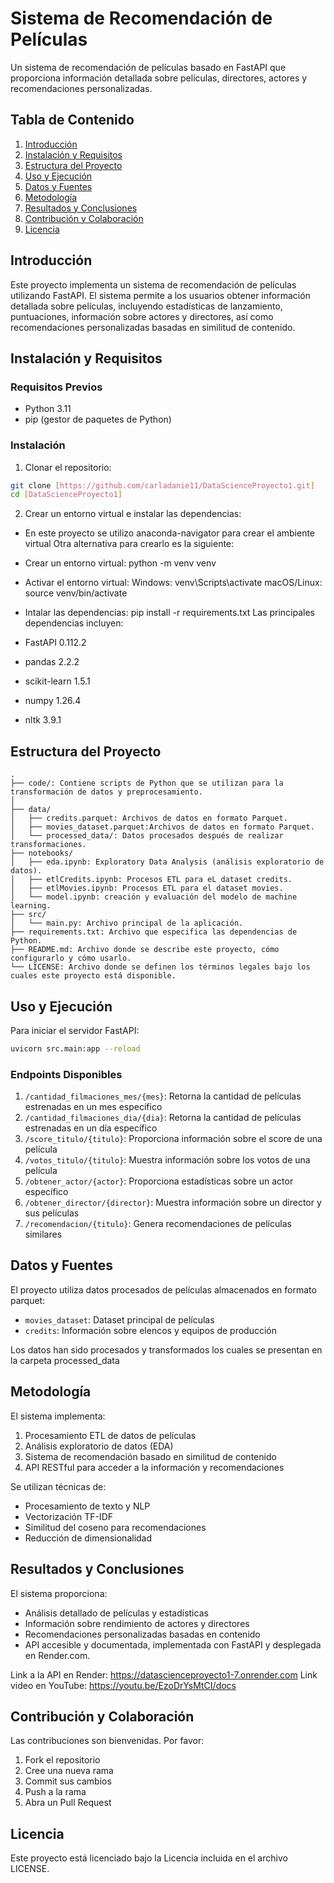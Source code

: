 # Sistema de Recomendación de Películas

Un sistema de recomendación de películas basado en FastAPI que proporciona información detallada sobre películas, directores, actores y recomendaciones personalizadas.

## Tabla de Contenido
1. [Introducción](#introducción)
2. [Instalación y Requisitos](#instalación-y-requisitos)
3. [Estructura del Proyecto](#estructura-del-proyecto)
4. [Uso y Ejecución](#uso-y-ejecución)
5. [Datos y Fuentes](#datos-y-fuentes)
6. [Metodología](#metodología)
7. [Resultados y Conclusiones](#resultados-y-conclusiones)
8. [Contribución y Colaboración](#contribución-y-colaboración)
9. [Licencia](#licencia)

## Introducción

Este proyecto implementa un sistema de recomendación de películas utilizando FastAPI. El sistema permite a los usuarios obtener información detallada sobre películas, incluyendo estadísticas de lanzamiento, puntuaciones, información sobre actores y directores, así como recomendaciones personalizadas basadas en similitud de contenido.

## Instalación y Requisitos

### Requisitos Previos
- Python 3.11 
- pip (gestor de paquetes de Python)

### Instalación

1. Clonar el repositorio:
```bash
git clone [https://github.com/carladanie11/DataScienceProyecto1.git]
cd [DataScienceProyecto1]
```

2. Crear un entorno virtual e instalar las dependencias:

- En este proyecto se utilizo anaconda-navigator para crear el ambiente virtual 
Otra alternativa para crearlo es la siguiente:
- Crear un entorno virtual: python -m venv venv
- Activar el entorno virtual:
Windows: venv\Scripts\activate
macOS/Linux: source venv/bin/activate

- Intalar las dependencias:
pip install -r requirements.txt
Las principales dependencias incluyen:
- FastAPI 0.112.2
- pandas 2.2.2
- scikit-learn 1.5.1
- numpy 1.26.4
- nltk 3.9.1


## Estructura del Proyecto

```
.
├── code/: Contiene scripts de Python que se utilizan para la transformación de datos y preprocesamiento. 
│   
├── data/
│   ├── credits.parquet: Archivos de datos en formato Parquet.
│   ├── movies_dataset.parquet:Archivos de datos en formato Parquet.
│   └── processed_data/: Datos procesados después de realizar transformaciones.
├── notebooks/
│   ├── eda.ipynb: Exploratory Data Analysis (análisis exploratorio de datos).
│   ├── etlCredits.ipynb: Procesos ETL para eL dataset credits.
│   ├── etlMovies.ipynb: Procesos ETL para el dataset movies.
│   └── model.ipynb: creación y evaluación del modelo de machine learning.
├── src/
│   └── main.py: Archivo principal de la aplicación.
├── requirements.txt: Archivo que especifica las dependencias de Python.
├── README.md: Archivo donde se describe este proyecto, cómo configurarlo y cómo usarlo.
└── LICENSE: Archivo donde se definen los términos legales bajo los cuales este proyecto está disponible.
```

## Uso y Ejecución

Para iniciar el servidor FastAPI:

```bash
uvicorn src.main:app --reload
```

### Endpoints Disponibles

1. `/cantidad_filmaciones_mes/{mes}`: Retorna la cantidad de películas estrenadas en un mes específico
2. `/cantidad_filmaciones_dia/{dia}`: Retorna la cantidad de películas estrenadas en un día específico
3. `/score_titulo/{titulo}`: Proporciona información sobre el score de una película
4. `/votos_titulo/{titulo}`: Muestra información sobre los votos de una película
5. `/obtener_actor/{actor}`: Proporciona estadísticas sobre un actor específico
6. `/obtener_director/{director}`: Muestra información sobre un director y sus películas
7. `/recomendacion/{titulo}`: Genera recomendaciones de películas similares

## Datos y Fuentes

El proyecto utiliza datos procesados de películas almacenados en formato parquet:
- `movies_dataset`: Dataset principal de películas
- `credits`: Información sobre elencos y equipos de producción

Los datos han sido procesados y transformados los cuales se presentan en la carpeta processed_data

## Metodología

El sistema implementa:
1. Procesamiento ETL de datos de películas
2. Análisis exploratorio de datos (EDA)
3. Sistema de recomendación basado en similitud de contenido
4. API RESTful para acceder a la información y recomendaciones

Se utilizan técnicas de:
- Procesamiento de texto y NLP
- Vectorización TF-IDF
- Similitud del coseno para recomendaciones
- Reducción de dimensionalidad

## Resultados y Conclusiones

El sistema proporciona:
- Análisis detallado de películas y estadísticas
- Información sobre rendimiento de actores y directores
- Recomendaciones personalizadas basadas en contenido
- API accesible y documentada, implementada con FastAPI y desplegada en Render.com.

Link a la API en Render: https://datascienceproyecto1-7.onrender.com
Link video en YouTube: https://youtu.be/EzoDrYsMtCI/docs

## Contribución y Colaboración

Las contribuciones son bienvenidas. Por favor:

1. Fork el repositorio
2. Cree una nueva rama 
3. Commit sus cambios
4. Push a la rama 
5. Abra un Pull Request

## Licencia

Este proyecto está licenciado bajo la Licencia incluida en el archivo LICENSE.